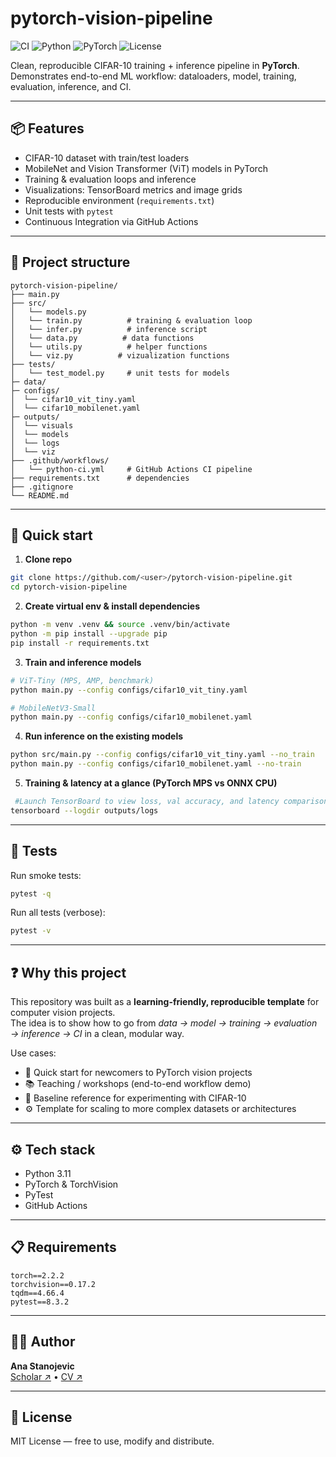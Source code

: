 # pytorch-vision-pipeline  

![CI](https://github.com/<user>/pytorch-vision-pipeline/actions/workflows/python-ci.yml/badge.svg)
![Python](https://img.shields.io/badge/python-3.13-blue.svg)
![PyTorch](https://img.shields.io/badge/PyTorch-2.x-red)
![License](https://img.shields.io/badge/license-MIT-green.svg)

Clean, reproducible CIFAR-10 training + inference pipeline in **PyTorch**.  
Demonstrates end-to-end ML workflow: dataloaders, model, training, evaluation, inference, and CI.  

---

## 📦 Features  
- CIFAR-10 dataset with train/test loaders  
- MobileNet and Vision Transformer (ViT) models in PyTorch  
- Training & evaluation loops and inference
- Visualizations: TensorBoard metrics and image grids
- Reproducible environment (`requirements.txt`)  
- Unit tests with `pytest`  
- Continuous Integration via GitHub Actions  

---

## 📂 Project structure  
```
pytorch-vision-pipeline/
├── main.py
├── src/
│   └── models.py                  
│   └── train.py          # training & evaluation loop
│   └── infer.py          # inference script
│   └── data.py          # data functions
│   └── utils.py          # helper functions
│   └── viz.py          # vizualization functions
├── tests/
│   └── test_model.py     # unit tests for models
├─ data/
├─ configs/
│  └── cifar10_vit_tiny.yaml
│  └── cifar10_mobilenet.yaml
├─ outputs/
│  └── visuals
│  └── models 
│  └── logs 
│  └── viz
├── .github/workflows/
│   └── python-ci.yml     # GitHub Actions CI pipeline
├── requirements.txt      # dependencies
├── .gitignore
└── README.md
```
---

## 🚀 Quick start  

1. **Clone repo**  
```bash
git clone https://github.com/<user>/pytorch-vision-pipeline.git  
cd pytorch-vision-pipeline  
```

2. **Create virtual env & install dependencies**  
```bash
python -m venv .venv && source .venv/bin/activate
python -m pip install --upgrade pip
pip install -r requirements.txt 
```

3. **Train and inference models**  
```bash
# ViT-Tiny (MPS, AMP, benchmark)
python main.py --config configs/cifar10_vit_tiny.yaml

# MobileNetV3-Small
python main.py --config configs/cifar10_mobilenet.yaml
```

4. **Run inference on the existing models**  
```bash
python src/main.py --config configs/cifar10_vit_tiny.yaml --no_train 
python main.py --config configs/cifar10_mobilenet.yaml --no-train
```

5. **Training & latency at a glance (PyTorch MPS vs ONNX CPU)**
```bash
 #Launch TensorBoard to view loss, val accuracy, and latency comparisons:
tensorboard --logdir outputs/logs
```

---

## 🧪 Tests  

Run smoke tests:  
```bash
pytest -q
```  

Run all tests (verbose):  
```bash
pytest -v
```

---

## ❓ Why this project  
This repository was built as a **learning-friendly, reproducible template** for computer vision projects.  
The idea is to show how to go from *data → model → training → evaluation → inference → CI* in a clean, modular way.  

Use cases:  
- 🚀 Quick start for newcomers to PyTorch vision projects  
- 📚 Teaching / workshops (end-to-end workflow demo)  
- 🧪 Baseline reference for experimenting with CIFAR-10  
- ⚙️ Template for scaling to more complex datasets or architectures  


---


## ⚙️ Tech stack  
- Python 3.11  
- PyTorch & TorchVision  
- PyTest  
- GitHub Actions  

---

## 📋 Requirements  

```
torch==2.2.2
torchvision==0.17.2
tqdm==4.66.4
pytest==8.3.2
```

---

## 👩‍💻 Author

**Ana Stanojevic**  
[Scholar ↗](https://bit.ly/ana-stanojevic) • [CV ↗](https://bit.ly/ana-stanojevic-cv) 

---

## 📜 License  
MIT License — free to use, modify and distribute.  
